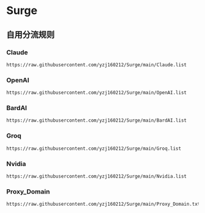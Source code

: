 # Surge
## 自用分流规则
### Claude
```
https://raw.githubusercontent.com/yzj160212/Surge/main/Claude.list
```
### OpenAI
```
https://raw.githubusercontent.com/yzj160212/Surge/main/OpenAI.list
```
### BardAI
```
https://raw.githubusercontent.com/yzj160212/Surge/main/BardAI.list
```
### Groq
```
https://raw.githubusercontent.com/yzj160212/Surge/main/Groq.list
```
### Nvidia
```
https://raw.githubusercontent.com/yzj160212/Surge/main/Nvidia.list
```
### Proxy_Domain
```
https://raw.githubusercontent.com/yzj160212/Surge/main/Proxy_Domain.txt
```
